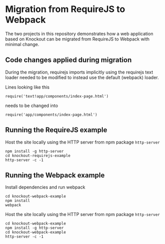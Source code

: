 # Migration from RequireJS to Webpack
The two projects in this repository demonstrates how a web application based on Knockout can be migrated from RequireJS to Webpack with minimal change.

## Code changes applied during migration
During the migration, requirejs imports implicitly using the requirejs text loader needed to be modified to instead use the default (webpack) loader.

Lines looking like this
```
require('text!app/components/index-page.html')
```
needs to be changed into
```
require('app/components/index-page.html')
```

## Running the RequireJS example

Host the site locally using the HTTP server from npm package `http-server`
```
npm install -g http-server
cd knockout-requirejs-example
http-server -c -1
```

## Running the Webpack example

Install dependencies and run webpack
```
cd knockout-webpack-example
npm install
webpack
```

Host the site locally using the HTTP server from npm package `http-server`
```
cd knockout-webpack-example
npm install -g http-server
cd knockout-webpack-example
http-server -c -1
```
